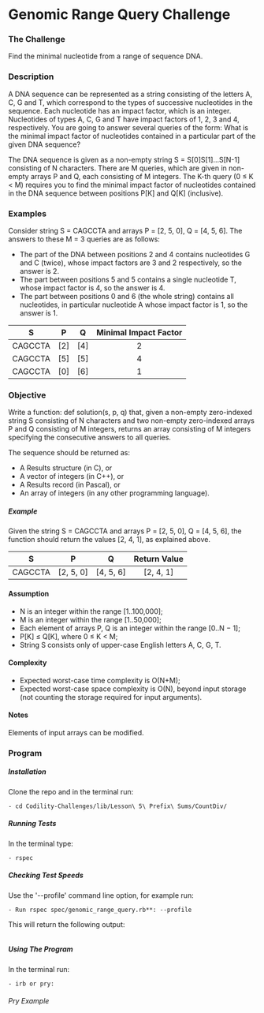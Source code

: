 # Genomic Range Query Challenge

### The Challenge

Find the minimal nucleotide from a range of sequence DNA.

### Description

A DNA sequence can be represented as a string consisting of the letters A, C, G and T, which correspond to the types of successive nucleotides in the sequence. Each nucleotide has an impact factor, which is an integer. Nucleotides of types A, C, G and T have impact factors of 1, 2, 3 and 4, respectively. You are going to answer several queries of the form: What is the minimal impact factor of nucleotides contained in a particular part of the given DNA sequence?

The DNA sequence is given as a non-empty string S = S[0]S[1]...S[N-1] consisting of N characters. There are M queries, which are given in non-empty arrays P and Q, each consisting of M integers. The K-th query (0 ≤ K < M) requires you to find the minimal impact factor of nucleotides contained in the DNA sequence between positions P[K] and Q[K] (inclusive).

### Examples

Consider string S = CAGCCTA and arrays P = [2, 5, 0], Q = [4, 5, 6]. The answers to these M = 3 queries are as follows:

- The part of the DNA between positions 2 and 4 contains nucleotides G and C (twice), whose impact factors are 3 and 2 respectively, so the answer is 2.
- The part between positions 5 and 5 contains a single nucleotide T, whose impact factor is 4, so the answer is 4.
- The part between positions 0 and 6 (the whole string) contains all nucleotides, in particular nucleotide A whose impact factor is 1, so the answer is 1.

S | P | Q | Minimal Impact Factor
:-------------: | :------------------------------:	| :-------------: | :-------------: |
CAGCCTA | [2] | [4] | 2
CAGCCTA | [5] | [5] | 4
CAGCCTA | [0] | [6] | 1

### Objective
Write a function: def solution(s, p, q) that, given a non-empty zero-indexed string S consisting of N characters and two non-empty zero-indexed arrays P and Q consisting of M integers, returns an array consisting of M integers specifying the consecutive answers to all queries.

The sequence should be returned as:

- A Results structure (in C), or
- A vector of integers (in C++), or
- A Results record (in Pascal), or
- An array of integers (in any other programming language).

##### Example

Given the string S = CAGCCTA and arrays P = [2, 5, 0], Q = [4, 5, 6], the function should return the values [2, 4, 1], as explained above.

S | P | Q | Return Value
:-------------: | :------------------------------:	| :-------------: | :-------------: |
CAGCCTA | [2, 5, 0] | [4, 5, 6] | [2, 4, 1]

#### Assumption

- N is an integer within the range [1..100,000];
- M is an integer within the range [1..50,000];
- Each element of arrays P, Q is an integer within the range [0..N − 1];
- P[K] ≤ Q[K], where 0 ≤ K < M;
- String S consists only of upper-case English letters A, C, G, T.

#### Complexity

- Expected worst-case time complexity is O(N+M);
- Expected worst-case space complexity is O(N), beyond input storage (not counting the storage required for input arguments).

#### Notes

Elements of input arrays can be modified.

### Program

##### Installation
Clone the repo and in the terminal run:
```
- cd Codility-Challenges/lib/Lesson\ 5\ Prefix\ Sums/CountDiv/
```

##### Running Tests
In the terminal type:
```
- rspec
```

##### Checking Test Speeds
Use the '--profile' command line option, for example run:

```
- Run rspec spec/genomic_range_query.rb**: --profile
```

This will return the following output:

```
```

##### Using The Program
In the terminal run:

```
- irb or pry:
```

###### Pry Example
```
```
